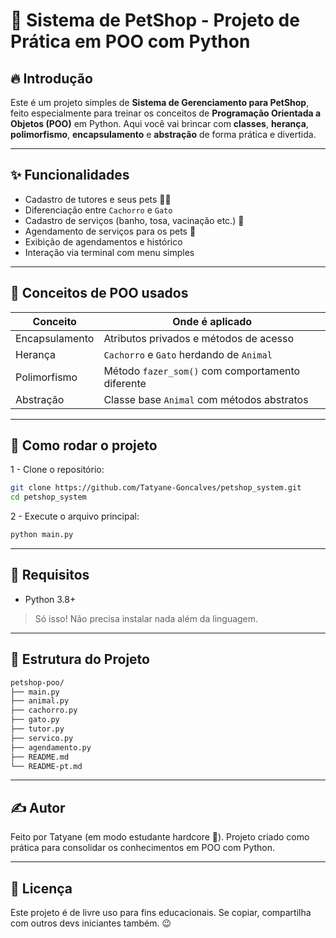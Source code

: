 # 🐾 Sistema de PetShop - Projeto de Prática em POO com Python

## 🔥 Introdução
Este é um projeto simples de **Sistema de Gerenciamento para PetShop**, feito especialmente para treinar os conceitos de **Programação Orientada a Objetos (POO)** em Python.
Aqui você vai brincar com **classes**, **herança**, **polimorfismo**, **encapsulamento** e **abstração** de forma prática e divertida.

---

## ✨ Funcionalidades
- Cadastro de tutores e seus pets 🧑🐶
- Diferenciação entre ``Cachorro`` e ``Gato``
- Cadastro de serviços (banho, tosa, vacinação etc.) 💅
- Agendamento de serviços para os pets 📅
- Exibição de agendamentos e histórico
- Interação via terminal com menu simples

---

## 🧠 Conceitos de POO usados
| Conceito       | Onde é aplicado                                  |
| -------------- | ------------------------------------------------ |
| Encapsulamento | Atributos privados e métodos de acesso           |
| Herança        | `Cachorro` e `Gato` herdando de `Animal`         |
| Polimorfismo   | Método `fazer_som()` com comportamento diferente |
| Abstração      | Classe base `Animal` com métodos abstratos       |

--- 

## 🚀 Como rodar o projeto
1 - Clone o repositório:
```bash
git clone https://github.com/Tatyane-Goncalves/petshop_system.git
cd petshop_system
```

2 - Execute o arquivo principal:

```bash
python main.py
```

---

## 🔧 Requisitos
- Python 3.8+
> Só isso! Não precisa instalar nada além da linguagem.

---

## 📂 Estrutura do Projeto
```bash
petshop-poo/
├── main.py
├── animal.py
├── cachorro.py
├── gato.py
├── tutor.py
├── servico.py
├── agendamento.py
├── README.md
└── README-pt.md
```

---

## ✍️ Autor
Feito por Tatyane (em modo estudante hardcore 💪).
Projeto criado como prática para consolidar os conhecimentos em POO com Python.

---

## 📌 Licença
Este projeto é de livre uso para fins educacionais. Se copiar, compartilha com outros devs iniciantes também. 😉
